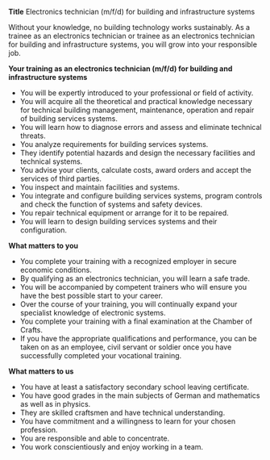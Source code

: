 **Title**
Electronics technician (m/f/d) for building and infrastructure systems

Without your knowledge, no building technology works sustainably. As a trainee as an electronics technician or trainee as an electronics technician for building and infrastructure systems, you will grow into your responsible job.

**Your training as an electronics technician (m/f/d) for building and infrastructure systems**

-	You will be expertly introduced to your professional or field of activity.
-	You will acquire all the theoretical and practical knowledge necessary for technical building management, maintenance, operation and repair of building services systems.
-	You will learn how to diagnose errors and assess and eliminate technical threats.
-	You analyze requirements for building services systems.
-	They identify potential hazards and design the necessary facilities and technical systems.
-	You advise your clients, calculate costs, award orders and accept the services of third parties.
-	You inspect and maintain facilities and systems.
-	You integrate and configure building services systems, program controls and check the function of systems and safety devices.
-	You repair technical equipment or arrange for it to be repaired.
-	You will learn to design building services systems and their configuration.

**What matters to you**

-	You complete your training with a recognized employer in secure economic conditions.
-	By qualifying as an electronics technician, you will learn a safe trade.
-	You will be accompanied by competent trainers who will ensure you have the best possible start to your career.
-	Over the course of your training, you will continually expand your specialist knowledge of electronic systems.
-	You complete your training with a final examination at the Chamber of Crafts.
-	If you have the appropriate qualifications and performance, you can be taken on as an employee, civil servant or soldier once you have successfully completed your vocational training.

**What matters to us**

-	You have at least a satisfactory secondary school leaving certificate.
-	You have good grades in the main subjects of German and mathematics as well as in physics.
-	They are skilled craftsmen and have technical understanding.
-	You have commitment and a willingness to learn for your chosen profession.
-	You are responsible and able to concentrate.
-	You work conscientiously and enjoy working in a team.
